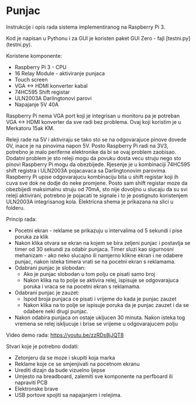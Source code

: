 # Punjac

Instrukcije i opis rada sistema implementiranog na Raspberry Pi 3.

Kod je napisan u Pythonu i za GUI je koristen paket GUI Zero - fajl [testni.py] (testni.py).

Koristene komponente:

* Raspberry Pi 3 - CPU
* 16 Relay Module - aktiviranje punjaca
* Touch screen
* VGA <-> HDMI konverter kabal
* 74HC595 Shift registar 
* ULN2003A Darlingtonovi parovi
* Napajanje 5V 40A

Raspberry Pi nema VGA port koji je integrisan u monitoru pa je potreban VGA <-> HDMI konverter da sve radi bez problema. Ovaj koji koristim je u Merkatoru 15ak KM.

Releji rade na 5V i aktiviraju se tako sto se na odgovarajuce pinove dovede 0V, inace je na pinovima napon 5V. Posto Raspberry Pi radi na 3V3, potrebno je malo periferne elektronike da bi se ovaj problem zaobisao. Dodatni problem je sto releji mogu da povuku dosta vecu struju nego sto pinovi Raspberry Pi mogu da obezbijede. Rjesenje je u kombinaciji 74HC595 shift registra i ULN2003A pojacavaca sa Darlingtonovim parovima. Raspberry Pi upise odgovarajucu kombinaciju bita u shift registar koji ih cuva sve dok ne dodje do neke promjene. Posto sam shift registar moze da obezbijedi maksimalnu struju od 70mA, sto nije dovoljno u slucaju da su svi releji aktivirani, potrebno je pojacati te signale i to je postignuto koristenjem ULN2003A integrisanog kola. Elektricna shema je prikazana na slici u folderu.

Princip rada:

* Pocetni ekran - reklame se prikazuju u intervalima od 5 sekundi i pise poruka za klik
* Nakon klika otvara se ekran na kojem se bira zeljeni punjac i postavlja se timer od 30 sekundi za odabir punjaca. Timer sluzi kao sigurnosni mehanizam - ako neko slucajno ili namjerno klikne ekran i ne odabere punjac, nakon isteka timera vrati se na pocetni ekran s reklamama.
* Odabrani punjac je slobodan:
    * Ako je punjac slobodan u tom polju ce pisati samo broj 
    * Nakon klika na to polje se aktivira relej, ispisuje se odgovarajuca poruka i vraca se na pocetni ekran s reklamama.
* Odabrani punjac je zauzet:
    * Ispod broja punjaca ce pisati i vrijeme do kada je punjac zauzet
    * Nakon klika na to polje se ispisuje poruka da je punjac zauzet i da se odabere neki drugi punjac.
* Nakon odabira punjaca on ostaje ukljucen 30 minuta. Nakon isteka tog vremena se relej iskljucuje i brise se vrijeme u odgovarajucem polju

Video demo rada: https://youtu.be/zzRDs8jJQT8

Stvari koje je potrebno dodati:

* Zetonjeru da se moze i skupiti koja marka 
* Reklame koje ce se smjenjivati na pocetnom ekranu
* Urediti dizajn da bude vizuelno ljepse
* Umjesto na breadboard, zalemiti sve komponente na perfboard ili napraviti PCB
* Elektronske brave
* USB portove spojiti sa napajanjem i relejima.
